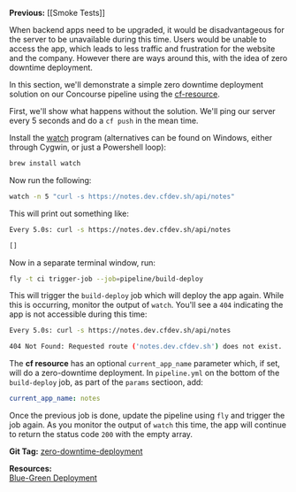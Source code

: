 **Previous:** [[Smoke Tests]]

When backend apps need to be upgraded, it would be disadvantageous for the server to be unavailable during this time. Users would be unable to access the app, which leads to less traffic and frustration for the website and the company. However there are ways around this, with the idea of zero downtime deployment.

In this section, we'll demonstrate a simple zero downtime deployment solution on our Concourse pipeline using the [cf-resource](https://github.com/concourse/cf-resource).

First, we'll show what happens without the solution. We'll ping our server every 5 seconds and do a `cf push` in the mean time.

Install the [watch](https://en.wikipedia.org/wiki/Watch_(Unix)) program (alternatives can be found on Windows, either through Cygwin, or just a Powershell loop):
```bash
brew install watch
```
Now run the following:
```bash
watch -n 5 "curl -s https://notes.dev.cfdev.sh/api/notes"
```
This will print out something like:
```bash
Every 5.0s: curl -s https://notes.dev.cfdev.sh/api/notes

[]
```
Now in a separate terminal window, run:
```bash
fly -t ci trigger-job --job=pipeline/build-deploy
```
This will trigger the `build-deploy` job which will deploy the app again. While this is occurring, monitor the output of `watch`. You'll see a `404` indicating the app is not accessible during this time:
```bash
Every 5.0s: curl -s https://notes.dev.cfdev.sh/api/notes

404 Not Found: Requested route ('notes.dev.cfdev.sh') does not exist.
```
The **cf resource** has an optional `current_app_name` parameter which, if set, will do a zero-downtime deployment. In `pipeline.yml` on the bottom of the `build-deploy` job, as part of the `params` sectioon, add:
```yaml
current_app_name: notes
```
Once the previous job is done, update the pipeline using `fly` and trigger the job again. As you monitor the output of `watch` this time, the app will continue to return the status code `200` with the empty array.

**Git Tag:** [zero-downtime-deployment](https://github.com/xtreme-steve-elliott/NotesApp/tree/zero-downtime-deployment)

**Resources:**  
[Blue-Green Deployment](https://docs.pivotal.io/pivotalcf/1-12/devguide/deploy-apps/blue-green.html)
